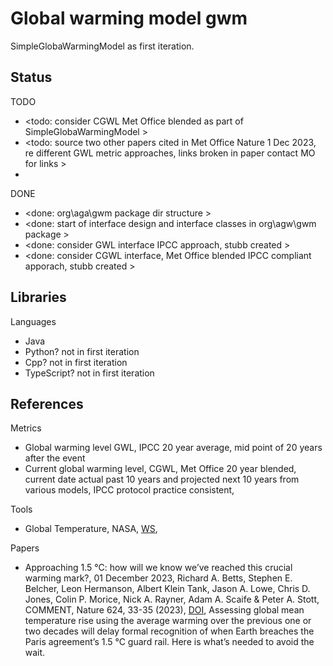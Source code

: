 # Global warming model gwm

SimpleGlobaWarmingModel as first iteration.

## Status

TODO
* <todo: consider CGWL Met Office blended as part of SimpleGlobaWarmingModel >
* <todo: source two other papers cited in Met Office Nature 1 Dec 2023, re different GWL metric approaches, links broken in paper contact MO for links >
* 

DONE
* <done: org\aga\gwm package dir structure >
* <done: start of interface design and interface classes in org\agw\gwm package >
* <done: consider GWL interface IPCC approach, stubb created >
* <done: consider CGWL interface, Met Office blended IPCC compliant apporach, stubb created >

## Libraries

Languages
* Java
* Python? not in first iteration
* Cpp? not in first iteration
* TypeScript? not in first iteration

## References

Metrics
* Global warming level GWL, IPCC 20 year average, mid point of 20 years after the event
* Current global warming level, CGWL, Met Office 20 year blended, current date actual past 10 years and projected next 10 years from various models, IPCC protocol practice consistent,

Tools
* Global Temperature, NASA, [WS](https://climate.nasa.gov/vital-signs/global-temperature/?intent=121), 

Papers
* Approaching 1.5 °C: how will we know we’ve reached this crucial warming mark?, 01 December 2023, Richard A. Betts, Stephen E. Belcher, Leon Hermanson, Albert Klein Tank, Jason A. Lowe, Chris D. Jones, Colin P. Morice, Nick A. Rayner, Adam A. Scaife & Peter A. Stott, COMMENT, Nature 624, 33-35 (2023), [DOI](https://doi.org/10.1038/d41586-023-03775-z), Assessing global mean temperature rise using the average warming over the previous one or two decades will delay formal recognition of when Earth breaches the Paris agreement’s 1.5 °C guard rail. Here is what’s needed to avoid the wait.
